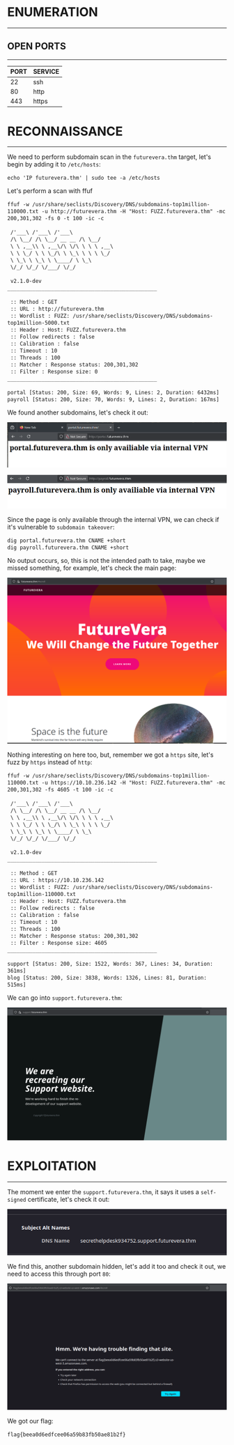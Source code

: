 ﻿# ENUMERATION
---



## OPEN PORTS
---


| PORT | SERVICE |
| :--- | :------ |
| 22 | ssh |
| 80 | http |
| 443 | https |



# RECONNAISSANCE
---

We need to perform subdomain scan in the `futurevera.thm` target, let's begin by adding it to `/etc/hosts`:

```
echo 'IP futurevera.thm' | sudo tee -a /etc/hosts
```

Let's perform a scan with ffuf


```
ffuf -w /usr/share/seclists/Discovery/DNS/subdomains-top1million-110000.txt -u http://futurevera.thm -H "Host: FUZZ.futurevera.thm" -mc 200,301,302 -fs 0 -t 100 -ic -c

 /'___\ /'___\ /'___\
 /\ \__/ /\ \__/ __ __ /\ \__/
 \ \ ,__\\ \ ,__\/\ \/\ \ \ \ ,__\
 \ \ \_/ \ \ \_/\ \ \_\ \ \ \ \_/
 \ \_\ \ \_\ \ \____/ \ \_\
 \/_/ \/_/ \/___/ \/_/

 v2.1.0-dev
________________________________________________

 :: Method : GET
 :: URL : http://futurevera.thm
 :: Wordlist : FUZZ: /usr/share/seclists/Discovery/DNS/subdomains-top1million-5000.txt
 :: Header : Host: FUZZ.futurevera.thm
 :: Follow redirects : false
 :: Calibration : false
 :: Timeout : 10
 :: Threads : 100
 :: Matcher : Response status: 200,301,302
 :: Filter : Response size: 0
________________________________________________

portal [Status: 200, Size: 69, Words: 9, Lines: 2, Duration: 6432ms]
payroll [Status: 200, Size: 70, Words: 9, Lines: 2, Duration: 167ms]
```

We found another subdomains, let's check it out:


![Pasted image 20250331143446.png](../../IMAGES/Pasted%20image%2020250331143446.png)

![Pasted image 20250331144920.png](../../IMAGES/Pasted%20image%2020250331144920.png)

Since the page is only available through the internal VPN, we can check if it's vulnerable to `subdomain takeover`:

```
dig portal.futurevera.thm CNAME +short
dig payroll.futurevera.thm CNAME +short
```

No output occurs, so, this is not the intended path to take, maybe we missed something, for example, let's check the main page:

![Pasted image 20250331144822.png](../../IMAGES/Pasted%20image%2020250331144822.png)

Nothing interesting on here too, but, remember we got a `https` site, let's fuzz by `https` instead of `http`:

```
ffuf -w /usr/share/seclists/Discovery/DNS/subdomains-top1million-110000.txt -u https://10.10.236.142 -H "Host: FUZZ.futurevera.thm" -mc 200,301,302 -fs 4605 -t 100 -ic -c

 /'___\ /'___\ /'___\
 /\ \__/ /\ \__/ __ __ /\ \__/
 \ \ ,__\\ \ ,__\/\ \/\ \ \ \ ,__\
 \ \ \_/ \ \ \_/\ \ \_\ \ \ \ \_/
 \ \_\ \ \_\ \ \____/ \ \_\
 \/_/ \/_/ \/___/ \/_/

 v2.1.0-dev
________________________________________________

 :: Method : GET
 :: URL : https://10.10.236.142
 :: Wordlist : FUZZ: /usr/share/seclists/Discovery/DNS/subdomains-top1million-110000.txt
 :: Header : Host: FUZZ.futurevera.thm
 :: Follow redirects : false
 :: Calibration : false
 :: Timeout : 10
 :: Threads : 100
 :: Matcher : Response status: 200,301,302
 :: Filter : Response size: 4605
________________________________________________

support [Status: 200, Size: 1522, Words: 367, Lines: 34, Duration: 361ms]
blog [Status: 200, Size: 3838, Words: 1326, Lines: 81, Duration: 515ms]
```


We can go into `support.futurevera.thm`:

![Pasted image 20250331145623.png](../../IMAGES/Pasted%20image%2020250331145623.png)


# EXPLOITATION
---

The moment we enter the `support.futurevera.thm`, it says it uses a `self-signed` certificate, let's check it out:

![Pasted image 20250331145727.png](../../IMAGES/Pasted%20image%2020250331145727.png)

We find this, another subdomain hidden, let's add it too and check it out, we need to access this through port `80`:

![Pasted image 20250331150148.png](../../IMAGES/Pasted%20image%2020250331150148.png)

We got our flag:


```
flag{beea0d6edfcee06a59b83fb50ae81b2f}
```




